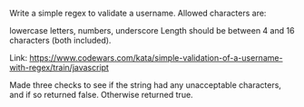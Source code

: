 Write a simple regex to validate a username. Allowed characters are:

lowercase letters,
numbers,
underscore
Length should be between 4 and 16 characters (both included).

Link: https://www.codewars.com/kata/simple-validation-of-a-username-with-regex/train/javascript

Made three checks to see if the string had any unacceptable characters, and if so returned false. Otherwise returned true.